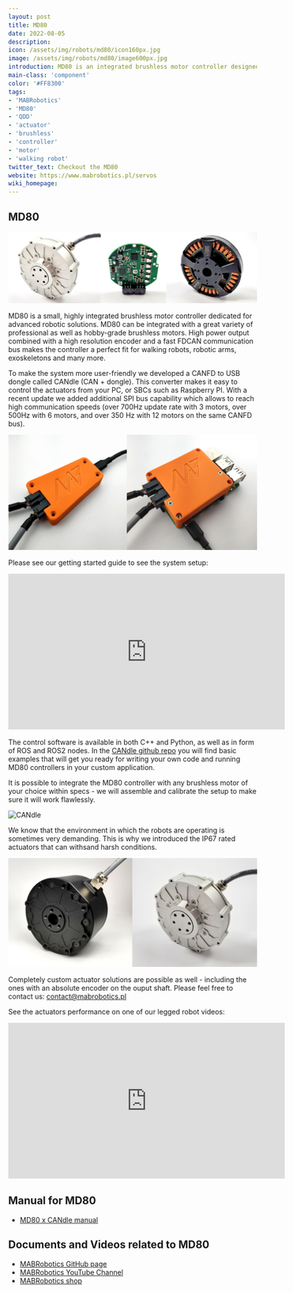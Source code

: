 ```yaml
---
layout: post
title: MD80
date: 2022-08-05
description:
icon: /assets/img/robots/md80/icon160px.jpg
image: /assets/img/robots/md80/image600px.jpg
introduction: MD80 is an integrated brushless motor controller designed by MAB robotics for transforming regular brushless motors into advanced actuators.
main-class: 'component'
color: '#FF8300'
tags:
- 'MABRobotics'
- 'MD80'
- 'QDD'
- 'actuator'
- 'brushless'
- 'controller'
- 'motor'
- 'walking robot'
twitter_text: Checkout the MD80
website: https://www.mabrobotics.pl/servos
wiki_homepage: 
---
```


## MD80

![MD80](/assets/img/robots/md80/joined.jpg)

MD80 is a small, highly integrated brushless motor controller dedicated for advanced robotic solutions. MD80 can be integrated with a great variety of professional as well as hobby-grade brushless motors. High power output combined with a high resolution encoder and a fast FDCAN communication bus makes the controller a perfect fit for walking robots, robotic arms, exoskeletons and many more. 

To make the system more user-friendly we developed a CANFD to USB dongle called CANdle (CAN + dongle). This converter makes it easy to control the actuators from your PC, or SBCs such as Raspberry PI. With a recent update we added additional SPI bus capability which allows to reach high communication speeds (over 700Hz update rate with 3 motors, over 500Hz with 6 motors, and over 350 Hz with 12 motors on the same CANFD bus).

![CANdle](/assets/img/robots/md80/candle.jpg)

Please see our getting started guide to see the system setup: 

<iframe width="560" height="315" src="https://youtu.be/bIZuhFpFtus" frameborder="0" allowfullscreen></iframe>

The control software is available in both C++ and Python, as well as in form of ROS and ROS2 nodes. In the [CANdle github repo](https://github.com/mabrobotics/candle) you will find basic examples that will get you ready for writing your own code and running MD80 controllers in your custom application. 


It is possible to integrate the MD80 controller with any brushless motor of your choice within specs - we will assemble and calibrate the setup to make sure it will work flawlessly. 

![CANdle](/assets/img/robots/md80/MD80family.jpg)

We know that the environment in which the robots are operating is sometimes very demanding. This is why we introduced the IP67 rated actuators that can withsand harsh conditions. 

![IP67](/assets/img/robots/md80/IP67a.jpg)


Completely custom actuator solutions are possible as well - including the ones with an absolute encoder on the ouput shaft. Please feel free to contact us: contact@mabrobotics.pl 

See the actuators performance on one of our legged robot videos: 
<iframe width="560" height="315" src="https://www.youtube.com/watch?v=GX_3kbAxbOw" frameborder="0" allowfullscreen></iframe>

## Manual for MD80
- [MD80 x CANdle manual](https://www.mabrobotics.pl/servos/#comp-l6v4io99)

## Documents and Videos related to MD80
- [MABRobotics GitHub page](https://github.com/mabrobotics)
- [MABRobotics YouTube Channel](https://www.youtube.com/channel/UCycoA8MS3o0jVKSnEqPE7cw)
- [MABRobotics shop](https://www.mabrobotics.pl/shop)

